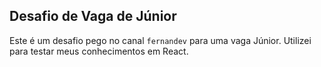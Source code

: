 ## Desafio de Vaga de Júnior

Este é um desafio pego no canal `fernandev` para uma vaga Júnior. Utilizei para testar meus conhecimentos em React.
